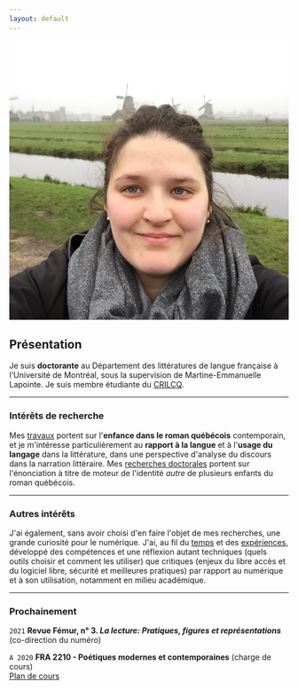 ```yaml
---
layout: default
---
```


<img class="profile-picture" src="emilie.jpg" alt="Emilie Drouin">

## Présentation
Je suis **doctorante** au Département des littératures de langue française à l'Université de Montréal, sous la supervision de Martine-Emmanuelle Lapointe. Je suis membre étudiante du [CRILCQ](http://www.crilcq.org/accueil/).

---

### Intérêts de recherche
Mes [travaux](cv.md) portent sur l'**enfance dans le roman québécois** contemporain, et je m'intéresse particulièrement au **rapport à la langue** et à l'**usage du langage** dans la littérature, dans une perspective d'analyse du discours dans la narration littéraire. Mes [recherches doctorales](these.md) portent sur l'énonciation à titre de moteur de l'identité *autre* de plusieurs enfants du roman québécois.

---

### Autres intérêts
J'ai également, sans avoir choisi d'en faire l'objet de mes recherches, une grande curiosité pour le numérique. J'ai, au fil du [temps](https://github.com/emidrouin/memoire) et des [expériences](https://ctf.ageei.uqam.ca/team/38), développé des compétences et une réflexion autant techniques (quels outils choisir et comment les utiliser) que critiques (enjeux du libre accès et du logiciel libre, sécurité et meilleures pratiques) par rapport au numérique et à son utilisation, notamment en milieu académique.

---

### Prochainement

`2021`
**Revue Fémur, n° 3. *La lecture: Pratiques, figures et représentations*** (co-direction du numéro)  

`A 2020`
**FRA 2210 - Poétiques modernes et contemporaines** (charge de cours)  
[Plan de cours](fra2210-2020.pdf)
